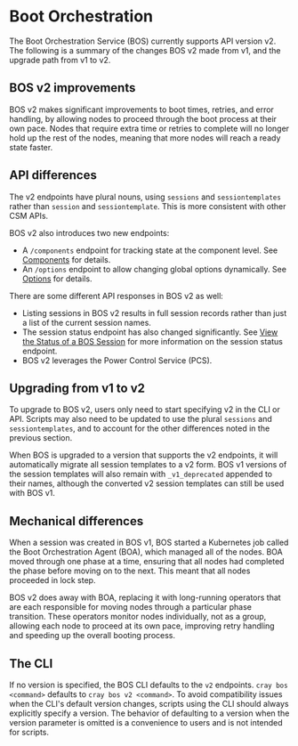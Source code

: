 # Boot Orchestration

The Boot Orchestration Service \(BOS\) currently supports API version v2.
The following is a summary of the changes BOS v2 made from v1, and the upgrade path from v1 to v2.

## BOS v2 improvements

BOS v2 makes significant improvements to boot times, retries, and error handling, by allowing nodes to proceed through the boot process at their own pace.
Nodes that require extra time or retries to complete will no longer hold up the rest of the nodes, meaning that more nodes will reach a ready state faster.

## API differences

The v2 endpoints have plural nouns, using `sessions` and `sessiontemplates` rather than `session` and `sessiontemplate`. This is more consistent with other CSM APIs.

BOS v2 also introduces two new endpoints:

- A `/components` endpoint for tracking state at the component level. See [Components](Components.md) for details.
- An `/options` endpoint to allow changing global options dynamically. See [Options](Options.md) for details.

There are some different API responses in BOS v2 as well:

- Listing sessions in BOS v2 results in full session records rather than just a list of the current session names.
- The session status endpoint has also changed significantly. See [View the Status of a BOS Session](View_the_Status_of_a_BOS_Session.md) for more information on the session status endpoint.
- BOS v2 leverages the Power Control Service (PCS).

## Upgrading from v1 to v2

To upgrade to BOS v2, users only need to start specifying v2 in the CLI or API. Scripts may also need to be updated to use the plural `sessions` and `sessiontemplates`, and to account for the other differences noted in the previous section.

When BOS is upgraded to a version that supports the v2 endpoints, it will automatically migrate all session templates to a v2 form.
BOS v1 versions of the session templates will also remain with `_v1_deprecated` appended to their names, although the converted v2 session templates can still be used with BOS v1.

## Mechanical differences

When a session was created in BOS v1, BOS started a Kubernetes job called the Boot Orchestration Agent \(BOA\), which managed all of the nodes.
BOA moved through one phase at a time, ensuring that all nodes had completed the phase before moving on to the next. This meant that all nodes proceeded in lock step.

BOS v2 does away with BOA, replacing it with long-running operators that are each responsible for moving nodes through a particular phase transition.
These operators monitor nodes individually, not as a group, allowing each node to proceed at its own pace, improving retry handling and speeding up the overall booting process.

## The CLI

If no version is specified, the BOS CLI defaults to the `v2` endpoints. `cray bos <command>` defaults to `cray bos v2 <command>`.
To avoid compatibility issues when the CLI's default version changes, scripts using the CLI should always explicitly specify a version.
The behavior of defaulting to a version when the version parameter is omitted is a convenience to users and is not intended for scripts.
